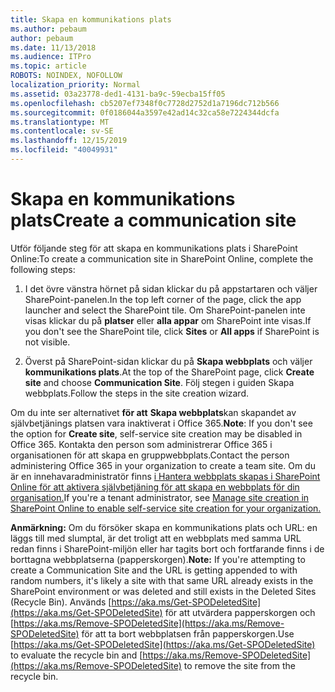 ```yaml
---
title: Skapa en kommunikations plats
ms.author: pebaum
author: pebaum
ms.date: 11/13/2018
ms.audience: ITPro
ms.topic: article
ROBOTS: NOINDEX, NOFOLLOW
localization_priority: Normal
ms.assetid: 03a23778-ded1-4131-ba9c-59ecba15ff05
ms.openlocfilehash: cb5207ef7348f0c7728d2752d1a7196dc712b566
ms.sourcegitcommit: 0f0186044a3597e42ad14c32ca58e7224344dcfa
ms.translationtype: MT
ms.contentlocale: sv-SE
ms.lasthandoff: 12/15/2019
ms.locfileid: "40049931"
---
```

# <a name="create-a-communication-site"></a><span data-ttu-id="cdc2f-102">Skapa en kommunikations plats</span><span class="sxs-lookup"><span data-stu-id="cdc2f-102">Create a communication site</span></span>

<span data-ttu-id="cdc2f-103">Utför följande steg för att skapa en kommunikations plats i SharePoint Online:</span><span class="sxs-lookup"><span data-stu-id="cdc2f-103">To create a communication site in SharePoint Online, complete the following steps:</span></span> 
  
1. <span data-ttu-id="cdc2f-104">I det övre vänstra hörnet på sidan klickar du på appstartaren och väljer SharePoint-panelen.</span><span class="sxs-lookup"><span data-stu-id="cdc2f-104">In the top left corner of the page, click the app launcher and select the SharePoint tile.</span></span> <span data-ttu-id="cdc2f-105">Om SharePoint-panelen inte visas klickar du på **platser** eller **alla appar** om SharePoint inte visas.</span><span class="sxs-lookup"><span data-stu-id="cdc2f-105">If you don't see the SharePoint tile, click **Sites** or **All apps** if SharePoint is not visible.</span></span> 
    
2. <span data-ttu-id="cdc2f-106">Överst på SharePoint-sidan klickar du på **Skapa webbplats** och väljer **kommunikations plats**.</span><span class="sxs-lookup"><span data-stu-id="cdc2f-106">At the top of the SharePoint page, click **Create site** and choose **Communication Site**.</span></span> <span data-ttu-id="cdc2f-107">Följ stegen i guiden Skapa webbplats.</span><span class="sxs-lookup"><span data-stu-id="cdc2f-107">Follow the steps in the site creation wizard.</span></span> 
    
 <span data-ttu-id="cdc2f-108">Om du inte ser alternativet **för att** **Skapa webbplats**kan skapandet av självbetjänings platsen vara inaktiverat i Office 365.</span><span class="sxs-lookup"><span data-stu-id="cdc2f-108">**Note**: If you don't see the option for **Create site**, self-service site creation may be disabled in Office 365.</span></span> <span data-ttu-id="cdc2f-109">Kontakta den person som administrerar Office 365 i organisationen för att skapa en gruppwebbplats.</span><span class="sxs-lookup"><span data-stu-id="cdc2f-109">Contact the person administering Office 365 in your organization to create a team site.</span></span> <span data-ttu-id="cdc2f-110">Om du är en innehavaradministratör finns [i Hantera webbplats skapas i SharePoint Online för att aktivera självbetjäning för att skapa en webbplats för din organisation.](https://go.microsoft.com/fwlink/?linkid=2018780)</span><span class="sxs-lookup"><span data-stu-id="cdc2f-110">If you're a tenant administrator, see [Manage site creation in SharePoint Online to enable self-service site creation for your organization.](https://go.microsoft.com/fwlink/?linkid=2018780)</span></span>
  
 <span data-ttu-id="cdc2f-111">**Anmärkning:** Om du försöker skapa en kommunikations plats och URL: en läggs till med slumptal, är det troligt att en webbplats med samma URL redan finns i SharePoint-miljön eller har tagits bort och fortfarande finns i de borttagna webbplatserna (papperskorgen).</span><span class="sxs-lookup"><span data-stu-id="cdc2f-111">**Note:** If you're attempting to create a Communication Site and the URL is getting appended to with random numbers, it's likely a site with that same URL already exists in the SharePoint environment or was deleted and still exists in the Deleted Sites (Recycle Bin).</span></span> <span data-ttu-id="cdc2f-112">Används [https://aka.ms/Get-SPODeletedSite](https://aka.ms/Get-SPODeletedSite) för att utvärdera papperskorgen och [https://aka.ms/Remove-SPODeletedSite](https://aka.ms/Remove-SPODeletedSite) för att ta bort webbplatsen från papperskorgen.</span><span class="sxs-lookup"><span data-stu-id="cdc2f-112">Use [https://aka.ms/Get-SPODeletedSite](https://aka.ms/Get-SPODeletedSite) to evaluate the recycle bin and [https://aka.ms/Remove-SPODeletedSite](https://aka.ms/Remove-SPODeletedSite) to remove the site from the recycle bin.</span></span> 
  

